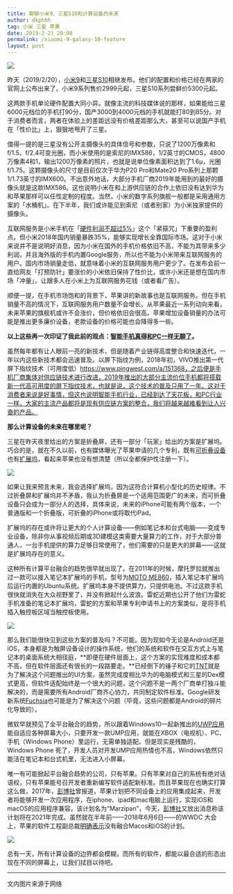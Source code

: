 ```yaml
---
title: 聊聊小米9、三星S10和计算设备的未来
author: dkphhh
tag: 小米 三星 苹果
date: 2019-2-21 20:00
permalink: /xiaomi-9-galaxy-10-feature
layout: post
---
```


![](http://e0.ifengimg.com/04/2019/0220/4288E8538BEBEBE6272FE47AFCFFD33A7FE26410_size194_w600_h345.png)

昨天（2019/2/20），[小米9](https://www.mi.com/mi9/specs/)和[三星S10](https://www.samsung.com/cn/smartphones/galaxy-s10/)相继发布。他们的配置和价格已经在两家的官网上公布出来了。小米9系列售价2999元起，三星S10系列尝鲜价5300元起。

这两款手机单论硬件配置大同小异。就像主流的科技媒体说的那样，如果能给三星6000元档位的手机打90分，国产3000到4000元档的手机就能打80到85分。对于消费者而言，两者在体验上的差距远没有价格差距那么大，甚至可以说国产手机在「性价比」上，狠狠地甩开了三星。

值得一提的是三星没有公开主摄像头的具体信号和参数，只说了1200万像素和f/1.5、f/2.4可变光圈，而小米使用的是索尼的IMX586，1/2英寸的CMOS，4800万像素4和1，输出1200万像素的照片，也就是说单位像素面积达到了1.6μ，光圈f/1.75。这颗摄像头的尺寸是目前仅次于华为P20 Pro和Mate20 Pro系列上那颗1/1.73英寸的IMX600。不出意外地话，大部分手机厂商2019年能用到的最好的摄像头就是这款IMX586。这也说明小米在和上游供应链的合作上依旧没有达到华为和苹果那样可以任性定制的程度。当然，小米的数字系列旗舰一般都是采用通用方案的「水桶机」。在下半年，我们或许能见到索尼（或者别家）为小米独家提供的摄像头。

互联网服务是小米手机在「[硬件利润不超过5%](https://36kr.com/p/5131192.html)」这个「紧箍咒」下重要的盈利点。但小米2018年国内销量暴跌35%，能够实现增长全靠国际市场。这对于小米来说并不是说明好消息，因为小米在国外的手机价格依旧不高，不能为其带来多少利润，并且海外版的手机内置Google服务，所以也不能为小米带来互联网服务的用户。国内市场销量走低，就意味着小米的互联网服务用户更少了。在发布会前一直给网友「打预防针」要涨价的小米依旧保持了性价比，或许小米还是想在国内市场「冲量」，让跟多人在小米上为互联网服务花钱（或者看广告）。

顺便一提，在手机市场饱和的背景下，苹果讲的新故事也是互联网服务。但在手机销量不高的情况下，互联网服务用户数量不会增长。从苹果最近一系列动向来看，未来苹果的旗舰机或许不会涨价，但价格依旧会很高。苹果增加设备销量的办法可能是推出更多廉价设备，老款设备的价格可能也会降得多一些。



**以上这些再一次印证了我此前的观点：[智能手机真得和PC一样无聊了](./computer-and-smartphone)。**

虽然每年都有让人眼前一亮的新技术，但是随着产业链得高度整合和快速迭代，一年以内这些新技术都会迅速普及。以屏下指纹为例，2018年初，VIVO推出第一代屏下指纹技术（可用度低）https://www.pingwest.com/a/151368，之后便是手机厂商集体对供应链技术进行改进，2019年推出的大部分主流价位手机都将搭载新一代高可用度的屏下指纹技术，也就是说，这个技术的普及只用了一年。这对于消费者来说是好事情，但这也说明智能手机行业，已经到达了天花板，和PC行业一样，大家的主流产品都将是现有供应链方案的整合，我们将越来越难看到让人兴奋的产品。

**那么计算设备的未来在哪里呢？**

三星在昨天夜里给出的方案是折叠屏，还有一部分「玩家」给出的方案是扩展坞。巧合的是，就在不久以前，也有媒体曝光了苹果申请的几个专利，既有[可折叠设备](https://m.wallstreetcn.com/articles/3482028)也有[扩展坞](https://xw.qq.com/tech/20170324006772/TEC2017032400677200)，看起来苹果也没有想清楚（所以全都保护性注册一下）。

![](https://cdn.vox-cdn.com/thumbor/XMWFRcCdTUi1UsGy_sW6q0i9cLg=/800x0/filters:no_upscale()/cdn.vox-cdn.com/uploads/chorus_asset/file/14053273/Samsung_Galaxy_Fold_1.jpg)

如果让我来预言未来，我会选择扩展坞，因为这符合计算机小型化的历史规律。不过折叠屏和扩展坞并不矛盾，我认为折叠屏是一个适用范围更广的未来，而可折叠设备只会成为一部分人的选择，具体来说，未来的iPhone可能有两个版本，一个普通版和一个折叠版，可折叠的iPhone或将取代iPad。

扩展坞的存在或许将让更大的个人计算设备——例如笔记本和台式电脑——变成专业设备，除非你从事视频后期或3D建模这类需要大量算力的工作，对于大部分普通人，一台手机提供的算力足够日常使用了，他们需要的只是更大的屏幕——这就是扩展坞存在的意义。

这种所有计算平台融合的趋势很早就出现了。在2011年的时候，摩托罗拉就推出过一款可以接入笔记本扩展坞的手机，型号为[MOTO ME860](https://post.smzdm.com/p/689808/)，插入笔记本扩展坞后运行内置的Ubuntu系统。扩展坞本身不提供算力，只提供电池。不过这款手机很快就消失在大众视野里了，并没有掀起什么波浪。雷蛇近期也公开了他们为雷蛇手机准备的笔记本扩展坞，雷蛇的方案和苹果专利申请书上的方案类似，是将手机插入触控板区域当触控板使用。

![](https://inews.gtimg.com/newsapp_bt/0/1302642834/641?tp=webp)

那么我们能很快见到这些方案的普及吗？不可能。因为现如今无论是Android还是iOS，本身都是为触屏设备设计的操作系统，他们的系统和软件在交互方式上与笔记本的桌面系统大相径庭，**即便在硬件层面上，这个方案的实现难度和成本都不高，但在软件层面还有很长的一段路要走。**已经倒下的锤子和它的[TNT](https://www.ifanr.com/1089160)就是为了解决这个问题推出的UI方案，虽然完成度相比华为的电脑模式和三星的Dex模式更高，但软件适配始终是一个很大的问题，这个问题不是一两个厂商单打独斗能解决的，而是需要所有Android厂商齐心协力，共同制定软件标准。Google研发新系统[Fuchsia](https://36kr.com/p/5074092.html)也可能是为了解决这个问题（毕竟，这些问题都是Android的碎片化导致的）。

微软早就预见了全平台融合的趋势，所以跟着Windows10一起新推出的[UWP应用](https://docs.microsoft.com/en-us/windows/uwp/get-started/universal-application-platform-guide)能自适应各种屏幕大小，只要开发一款UMP应用，就能在XBOX（电视机）、PC、手机（Windows Phone）里运行，无需单独适配。但是现实是残酷的，Windows Phone 死了，开发人员对开发UMP应用热情也不高，Windows依然只能活在笔记本和台式机里，无法进入小屏幕。

唯一有可能掀起平台融合趋势的公司，只有苹果。只有苹果对自己的系统有绝对话语权，只有苹果能号召开发者重新编写软件适配新标准。而且苹果现在也确实打算这么做，2017年，[彭博社](https://36kr.com/p/5109095.html)曾报道，苹果计划把不同设备上的应用集成起来，开发者将能够开发一次应用程序，在iphone、ipad和mac电脑上运行，实现iOS和macOS的应用程序兼容，该计划名为“Marzipan”，今天，[彭博社](https://www.bloomberg.com/news/articles/2019-02-20/apple-is-said-to-target-combining-iphone-ipad-mac-apps-by-2021)又放出消息称该计划将在2021年完成。虽然就在半年前——2018年6月6日——的WWDC 大会上，苹果的软件工程副总裁[明确表示](https://www.ifanr.com/1044591)没有融合Macos和iOS的计划。

![](https://s3.ifanr.com/wp-content/uploads/2018/06/gif23.gif)

总有一天，所有计算设备的边界都会模糊，而所有的软件，都能以最合适的形态出现在不同的屏幕上，让我们拭目以待吧。

---

文内图片来源于网络